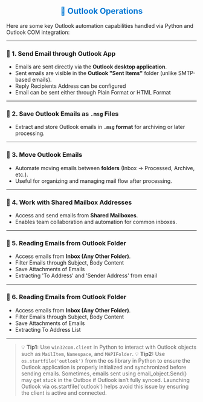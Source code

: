 <h2 align="center" style="color:#0078D4;">📧 Outlook Operations</h2>

Here are some key Outlook automation capabilities handled via Python and Outlook COM integration:

---

### 📨 1. Send Email through Outlook App
- Emails are sent directly via the **Outlook desktop application**.
- Sent emails are visible in the **Outlook "Sent Items"** folder (unlike SMTP-based emails).
- Reply Recipients Address can be configured
- Email can be sent either through Plain Format or HTML Format

---

### 💾 2. Save Outlook Emails as `.msg` Files
- Extract and store Outlook emails in **`.msg` format** for archiving or later processing.

---

### 📂 3. Move Outlook Emails
- Automate moving emails between **folders** (Inbox → Processed, Archive, etc.).
- Useful for organizing and managing mail flow after processing.

---

### 👥 4. Work with Shared Mailbox Addresses
- Access and send emails from **Shared Mailboxes**.
- Enables team collaboration and automation for common inboxes.

---

### 👥 5. Reading Emails from Outlook Folder 
- Access emails from **Inbox (Any Other Folder)**.
- Filter Emails through Subject, Body Content
- Save Attachments of Emails 
- Extracting 'To Address' and 'Sender Address' from email

---

### 👥 6. Reading Emails from Outlook Folder 
- Access emails from **Inbox (Any Other Folder)**.
- Filter Emails through Subject, Body Content
- Save Attachments of Emails 
- Extracting To Address List

---

> 💡 **Tip1:** Use `win32com.client` in Python to interact with Outlook objects such as `MailItem`, `Namespace`, and `MAPIFolder`.
> 💡 **Tip2:** Use `os.startfile('outlook')` from the os library in Python to ensure the Outlook application is properly initialized and synchronized before sending emails. Sometimes, emails sent using email_object.Send() may get stuck in the Outbox if Outlook isn’t fully synced. Launching Outlook via os.startfile('outlook') helps avoid this issue by ensuring the client is active and connected.

